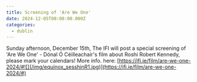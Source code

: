 ```yaml
---
title: Screening of 'Are We One'
date: 2024-12-05T00:00:00.000Z
categories:
  - dublin
---
```


Sunday afternoon, December 15th, The IFI will post a special screening of 'Are We One' - Dónal Ó Céilleachair's film about Roshi Robert Kennedy, please mark your calendars! More info. here: [https://ifi.ie/film/are-we-one-2024/#![](/img/equinox_sesshinR1.jpg)](https://ifi.ie/film/are-we-one-2024/#)
